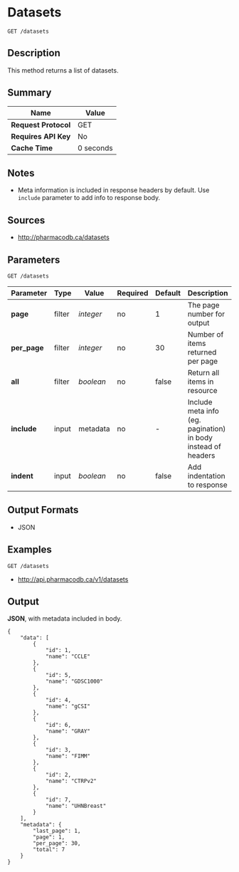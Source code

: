 # Datasets

```
GET /datasets
```

## Description

This method returns a list of datasets.

## Summary

| Name | Value |
| --- | --- |
| **Request Protocol** | GET |
| **Requires API Key** | No |
| **Cache Time** | 0 seconds |

## Notes

- Meta information is included in response headers by default. Use `include` parameter to add info to response body.

## Sources

- http://pharmacodb.ca/datasets

## Parameters

```
GET /datasets
```

| Parameter | Type | Value | Required | Default | Description |
| --- | --- | --- | --- | --- | --- |
| **page** | filter | *integer* | no | 1 | The page number for output |
| **per_page** | filter | *integer* | no | 30 | Number of items returned per page |
| **all** | filter | *boolean* | no | false | Return all items in resource |
| **include** | input | metadata | no | - | Include meta info (eg. pagination) in body instead of headers |
| **indent** | input | *boolean* | no | false | Add indentation to response |

## Output Formats

- JSON

## Examples

```
GET /datasets
```

- http://api.pharmacodb.ca/v1/datasets

## Output

**JSON**, with metadata included in body.

```
{
    "data": [
        {
            "id": 1,
            "name": "CCLE"
        },
        {
            "id": 5,
            "name": "GDSC1000"
        },
        {
            "id": 4,
            "name": "gCSI"
        },
        {
            "id": 6,
            "name": "GRAY"
        },
        {
            "id": 3,
            "name": "FIMM"
        },
        {
            "id": 2,
            "name": "CTRPv2"
        },
        {
            "id": 7,
            "name": "UHNBreast"
        }
    ],
    "metadata": {
        "last_page": 1,
        "page": 1,
        "per_page": 30,
        "total": 7
    }
}
```
